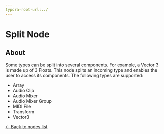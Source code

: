 ```yaml
---
typora-root-url:../
---
```


# Split Node

## About

Some types can be split into several components. For example, a Vector 3 is made up of 3 Floats. This node splits an incoming type and enables the user to access its components. The following types are supported:

* Array
* Audio Clip
* Audio Mixer
* Audio Mixer Group
* MIDI File
* Transform
* Vector3

[<- Back to nodes list](Nodes)
